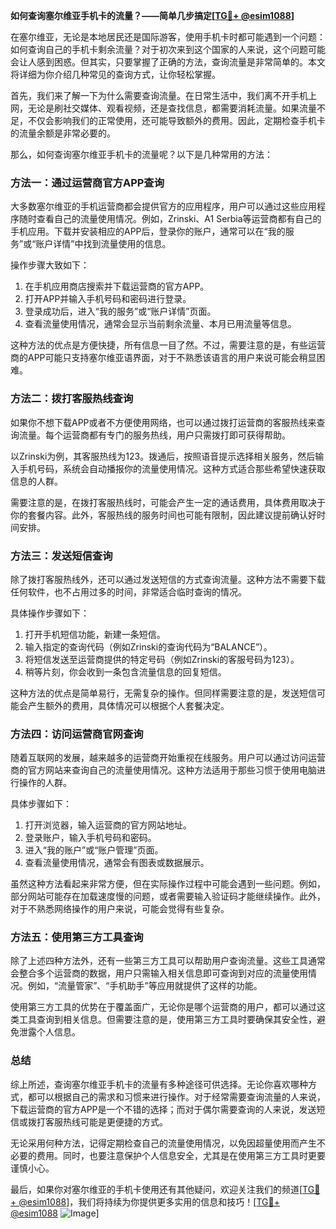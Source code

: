 **如何查询塞尔维亚手机卡的流量？——简单几步搞定[[TG💪+ @esim1088](https://t.me/s/esim1088)]**

在塞尔维亚，无论是本地居民还是国际游客，使用手机卡时都可能遇到一个问题：如何查询自己的手机卡剩余流量？对于初次来到这个国家的人来说，这个问题可能会让人感到困惑。但其实，只要掌握了正确的方法，查询流量是非常简单的。本文将详细为你介绍几种常见的查询方式，让你轻松掌握。

首先，我们来了解一下为什么需要查询流量。在日常生活中，我们离不开手机上网，无论是刷社交媒体、观看视频，还是查找信息，都需要消耗流量。如果流量不足，不仅会影响我们的正常使用，还可能导致额外的费用。因此，定期检查手机卡的流量余额是非常必要的。

那么，如何查询塞尔维亚手机卡的流量呢？以下是几种常用的方法：

### 方法一：通过运营商官方APP查询

大多数塞尔维亚的手机运营商都会提供官方的应用程序，用户可以通过这些应用程序随时查看自己的流量使用情况。例如，Zrinski、A1 Serbia等运营商都有自己的手机应用。下载并安装相应的APP后，登录你的账户，通常可以在“我的服务”或“账户详情”中找到流量使用的信息。

操作步骤大致如下：
1. 在手机应用商店搜索并下载运营商的官方APP。
2. 打开APP并输入手机号码和密码进行登录。
3. 登录成功后，进入“我的服务”或“账户详情”页面。
4. 查看流量使用情况，通常会显示当前剩余流量、本月已用流量等信息。

这种方法的优点是方便快捷，所有信息一目了然。不过，需要注意的是，有些运营商的APP可能只支持塞尔维亚语界面，对于不熟悉该语言的用户来说可能会稍显困难。

### 方法二：拨打客服热线查询

如果你不想下载APP或者不方便使用网络，也可以通过拨打运营商的客服热线来查询流量。每个运营商都有专门的服务热线，用户只需拨打即可获得帮助。

以Zrinski为例，其客服热线为123。拨通后，按照语音提示选择相关服务，然后输入手机号码，系统会自动播报你的流量使用情况。这种方式适合那些希望快速获取信息的人群。

需要注意的是，在拨打客服热线时，可能会产生一定的通话费用，具体费用取决于你的套餐内容。此外，客服热线的服务时间也可能有限制，因此建议提前确认好时间安排。

### 方法三：发送短信查询

除了拨打客服热线外，还可以通过发送短信的方式查询流量。这种方法不需要下载任何软件，也不占用过多的时间，非常适合临时查询的情况。

具体操作步骤如下：
1. 打开手机短信功能，新建一条短信。
2. 输入指定的查询代码（例如Zrinski的查询代码为“BALANCE”）。
3. 将短信发送至运营商提供的特定号码（例如Zrinski的客服号码为123）。
4. 稍等片刻，你会收到一条包含流量信息的回复短信。

这种方法的优点是简单易行，无需复杂的操作。但同样需要注意的是，发送短信可能会产生额外的费用，具体情况可以根据个人套餐决定。

### 方法四：访问运营商官网查询

随着互联网的发展，越来越多的运营商开始重视在线服务。用户可以通过访问运营商的官方网站来查询自己的流量使用情况。这种方法适用于那些习惯于使用电脑进行操作的人群。

具体步骤如下：
1. 打开浏览器，输入运营商的官方网站地址。
2. 登录账户，输入手机号码和密码。
3. 进入“我的账户”或“账户管理”页面。
4. 查看流量使用情况，通常会有图表或数据展示。

虽然这种方法看起来非常方便，但在实际操作过程中可能会遇到一些问题。例如，部分网站可能存在加载速度慢的问题，或者需要输入验证码才能继续操作。此外，对于不熟悉网络操作的用户来说，可能会觉得有些复杂。

### 方法五：使用第三方工具查询

除了上述四种方法外，还有一些第三方工具可以帮助用户查询流量。这些工具通常会整合多个运营商的数据，用户只需输入相关信息即可查询到对应的流量使用情况。例如，“流量管家”、“手机助手”等应用就提供了这样的功能。

使用第三方工具的优势在于覆盖面广，无论你是哪个运营商的用户，都可以通过这类工具查询到相关信息。但需要注意的是，使用第三方工具时要确保其安全性，避免泄露个人信息。

### 总结

综上所述，查询塞尔维亚手机卡的流量有多种途径可供选择。无论你喜欢哪种方式，都可以根据自己的需求和习惯来进行操作。对于经常需要查询流量的人来说，下载运营商的官方APP是一个不错的选择；而对于偶尔需要查询的人来说，发送短信或拨打客服热线可能是更便捷的方式。

无论采用何种方法，记得定期检查自己的流量使用情况，以免因超量使用而产生不必要的费用。同时，也要注意保护个人信息安全，尤其是在使用第三方工具时更要谨慎小心。

最后，如果你对塞尔维亚的手机卡使用还有其他疑问，欢迎关注我们的频道[[TG💪+ @esim1088](https://t.me/s/esim1088)]，我们将持续为你提供更多实用的信息和技巧！[[TG💪+ @esim1088](https://t.me/s/esim1088) ![Image](https://i.postimg.cc/4NQfJmqS/Snipaste-2025-05-13-00-14-12.png)]